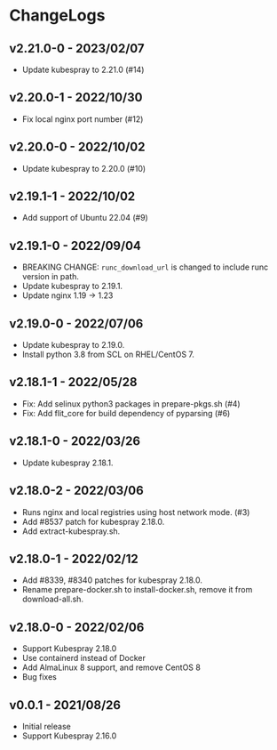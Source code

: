 # ChangeLogs

## v2.21.0-0 - 2023/02/07

- Update kubespray to 2.21.0 (#14)

## v2.20.0-1 - 2022/10/30

- Fix local nginx port number (#12)

## v2.20.0-0 - 2022/10/02

- Update kubespray to 2.20.0 (#10)

## v2.19.1-1 - 2022/10/02

- Add support of Ubuntu 22.04 (#9)

## v2.19.1-0 - 2022/09/04

- BREAKING CHANGE: `runc_download_url` is changed to include runc version in path.
- Update kubespray to 2.19.1.
- Update nginx 1.19 -> 1.23

## v2.19.0-0 - 2022/07/06

- Update kubespray to 2.19.0.
- Install python 3.8 from SCL on RHEL/CentOS 7.

## v2.18.1-1 - 2022/05/28

- Fix: Add selinux python3 packages in prepare-pkgs.sh (#4)
- Fix: Add flit_core for build dependency of pyparsing (#6) 

## v2.18.1-0 - 2022/03/26

- Update kubespray 2.18.1.

## v2.18.0-2 - 2022/03/06

- Runs nginx and local registries using host network mode. (#3)
- Add #8537 patch for kubespray 2.18.0.
- Add extract-kubespray.sh.

## v2.18.0-1 - 2022/02/12

- Add #8339, #8340 patches for kubespray 2.18.0.
- Rename prepare-docker.sh to install-docker.sh, remove it from download-all.sh. 

## v2.18.0-0 - 2022/02/06

- Support Kubespray 2.18.0
- Use containerd instead of Docker
- Add AlmaLinux 8 support, and remove CentOS 8
- Bug fixes

## v0.0.1 - 2021/08/26

- Initial release
- Support Kubespray 2.16.0
